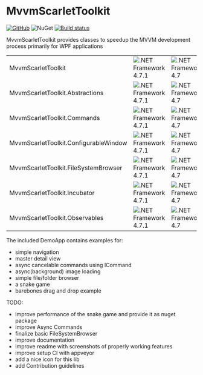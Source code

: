# MvvmScarletToolkit

[![GitHub](https://img.shields.io/github/license/mashape/apistatus.svg)](https://github.com/Insire/Maple/blob/master/license.md)
![NuGet](https://img.shields.io/nuget/v/:MvvmScarletToolkit.svg)
[![Build status](https://ci.appveyor.com/api/projects/status/cr38mi88wes4shj7/branch/master?svg=true)](https://ci.appveyor.com/project/Insire/mvvmscarlettoolkit/branch/master)

MvvmScarletToolkit provides classes to speedup the MVVM development process primarily for WPF applications

|||||||
|---|---|---|---|---|---|
|MvvmScarletToolkit|![.NET Framework 4.7.1](https://img.shields.io/badge/.NET-4.7.1-brightgreen.svg)|![.NET Framework 4.7](https://img.shields.io/badge/.NET-4.7-green.svg)|![.NET Framework 4.6.2](https://img.shields.io/badge/.NET-4.6.2-yellow.svg)|![.NET Framework 4.6.1](https://img.shields.io/badge/.NET-4.6.1-lightgrey.svg)|![.NET Framework 4.6](https://img.shields.io/badge/.NET-4.6-lightgrey.svg)|
|MvvmScarletToolkit.Abstractions|![.NET Framework 4.7.1](https://img.shields.io/badge/.NET-4.7.1-brightgreen.svg)|![.NET Framework 4.7](https://img.shields.io/badge/.NET-4.7-green.svg)|![.NET Framework 4.6.2](https://img.shields.io/badge/.NET-4.6.2-yellow.svg)|![.NET Framework 4.6.1](https://img.shields.io/badge/.NET-4.6.1-lightgrey.svg)|![.NET Framework 4.6](https://img.shields.io/badge/.NET-4.6-lightgrey.svg)|
|MvvmScarletToolkit.Commands|![.NET Framework 4.7.1](https://img.shields.io/badge/.NET-4.7.1-brightgreen.svg)|![.NET Framework 4.7](https://img.shields.io/badge/.NET-4.7-green.svg)|![.NET Framework 4.6.2](https://img.shields.io/badge/.NET-4.6.2-yellow.svg)|![.NET Framework 4.6.1](https://img.shields.io/badge/.NET-4.6.1-lightgrey.svg)|![.NET Framework 4.6](https://img.shields.io/badge/.NET-4.6-lightgrey.svg)|
|MvvmScarletToolkit.ConfigurableWindow|![.NET Framework 4.7.1](https://img.shields.io/badge/.NET-4.7.1-brightgreen.svg)|![.NET Framework 4.7](https://img.shields.io/badge/.NET-4.7-green.svg)|![.NET Framework 4.6.2](https://img.shields.io/badge/.NET-4.6.2-yellow.svg)|![.NET Framework 4.6.1](https://img.shields.io/badge/.NET-4.6.1-lightgrey.svg)|![.NET Framework 4.6](https://img.shields.io/badge/.NET-4.6-lightgrey.svg)|
|MvvmScarletToolkit.FileSystemBrowser|![.NET Framework 4.7.1](https://img.shields.io/badge/.NET-4.7.1-brightgreen.svg)|![.NET Framework 4.7](https://img.shields.io/badge/.NET-4.7-green.svg)|![.NET Framework 4.6.2](https://img.shields.io/badge/.NET-4.6.2-yellow.svg)|![.NET Framework 4.6.1](https://img.shields.io/badge/.NET-4.6.1-lightgrey.svg)|![.NET Framework 4.6](https://img.shields.io/badge/.NET-4.6-lightgrey.svg)|
|MvvmScarletToolkit.Incubator|![.NET Framework 4.7.1](https://img.shields.io/badge/.NET-4.7.1-brightgreen.svg)|![.NET Framework 4.7](https://img.shields.io/badge/.NET-4.7-green.svg)|![.NET Framework 4.6.2](https://img.shields.io/badge/.NET-4.6.2-yellow.svg)|![.NET Framework 4.6.1](https://img.shields.io/badge/.NET-4.6.1-lightgrey.svg)|![.NET Framework 4.6](https://img.shields.io/badge/.NET-4.6-lightgrey.svg)|
|MvvmScarletToolkit.Observables|![.NET Framework 4.7.1](https://img.shields.io/badge/.NET-4.7.1-brightgreen.svg)|![.NET Framework 4.7](https://img.shields.io/badge/.NET-4.7-green.svg)|![.NET Framework 4.6.2](https://img.shields.io/badge/.NET-4.6.2-yellow.svg)|![.NET Framework 4.6.1](https://img.shields.io/badge/.NET-4.6.1-lightgrey.svg)|![.NET Framework 4.6](https://img.shields.io/badge/.NET-4.6-lightgrey.svg)|

The included DemoApp contains examples for:
- simple navigation
- master detail view
- async cancelable commands using ICommand
- async(background) image loading
- simple file/folder browser
- a snake game
- barebones drag and drop example

TODO:
- improve performance of the snake game and provide it as nuget package
- improve Async Commands
- finalize basic FileSystemBrowser
- improve documentation
- improve readme with screenshots of properly working features
- improve setup CI with appveyor
- add a nice icon for this lib
- add Contribution guidelines

